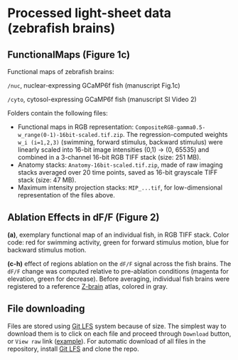# Processed light-sheet data (zebrafish brains)

## FunctionalMaps (Figure 1c)
Functional maps of zebrafish brains: 

`/nuc`, nuclear-expressing GCaMP6f fish (manuscript Fig.1c)

`/cyto`, cytosol-expressing GCaMP6f fish (manuscript SI Video 2)

Folders contain the following files:
  * Functional maps in RGB representation: `CompositeRGB-gamma0.5-w_range(0-1)-16bit-scaled.tif.zip`. The regression-computed weights `w_i (i=1,2,3)` (swimming, forward stimulus, backward stimulus) were linearly scaled into 16-bit image intensities (0,1) -> (0, 65535) and combined in a 3-channel 16-bit RGB TIFF stack (size: 251 MB).
  * Anatomy stacks: `Anatomy-16bit-scaled.tif.zip`, made of raw imaging stacks averaged over 20 time points, saved as 16-bit grayscale TIFF stack (size: 47 MB).
  * Maximum intensity projection stacks: `MIP_...tif`, for low-dimensional representation of the files above.

## Ablation Effects in dF/F (Figure 2)
**(a)**, exemplary functional map of an individual fish, in RGB TIFF stack. Color code: red for swimming activity, green for forward stimulus motion, blue for backward stimulus motion.

**(c-h)** effect of regions ablation on the `dF/F` signal across the fish brains. The `dF/F` change was computed relative to pre-ablation conditions (magenta for elevation, green for decrease). Before averaging, individual fish brains were registered to a reference [Z-brain](http://engertlab.fas.harvard.edu/Z-Brain/#/home) atlas, colored in gray.

## File downloading
Files are stored using [Git LFS](https://git-lfs.github.com/) system because of size. The simplest way to download them is to click on each file and proceed through `Download` button, or `View raw` link ([example](https://github.com/optofish-paper/FigData/blob/master/Fig2D/nuc/MIP_CompositeRGB-w_max0p46.tif)). For automatic download of all files in the repository, install [Git LFS](https://git-lfs.github.com/) and clone the repo.
